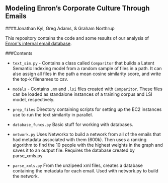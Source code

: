 Modeling Enron’s Corporate Culture Through Emails
--------------------------
####Jonathan Kyl, Greg Adams, & Graham Northrup

This repository contains the code and some results of our analysis of [Enron's internal email database].

###Contents
 * `text_sim.py` - Contains a class called ```Comparitor``` that builds a Latent Semantic Indexing model from a random sample of files in a path. It can also assign all files in the path a mean cosine similarity score, and write the top-k filenames to csv.

 * `models` - Contains `.mm` and `.lsi` files created with `Comparitor`. These files can be loaded as standalone instances of a training corpus and LSI model, respectively. 
 * `prep_files` Directory containing scripts for setting up the EC2 instances use to run the text similarity in parallel.

 * `database_funcs.py` Basic stuff for working with databases.

 * `network.py` Uses Networkx to build a network from all of the emails that had metadata associated with them (600k). Then uses a ranking algorithm to find the 10 people with the highest weights in the graph and saves it to an output file. Requires the database created by parse_xmls.py
 
 * `parse_xmls.py` From the unzipeed xml files, creates a database containing the metadata for each email. Used with network.py to build the network.


[Enron's internal email database]: <https://aws.amazon.com/datasets/enron-email-data/>
